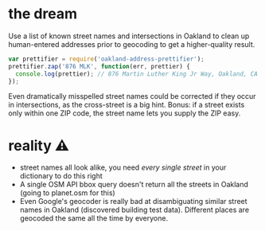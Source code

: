 the dream
=========

Use a list of known street names and intersections in Oakland to clean up human-entered addresses prior to geocoding to get a higher-quality result.

```javascript
var prettifier = require('oakland-address-prettifier');
prettifier.zap('876 MLK', function(err, prettier) {
  console.log(prettier); // 876 Martin Luther King Jr Way, Oakland, CA 94607
});
```

Even dramatically misspelled street names could be corrected if they occur in intersections, as the cross-street is a big hint.
Bonus: if a street exists only within one ZIP code, the street name lets you supply the ZIP easy.

reality :warning:
=========
* street names all look alike, you need *every single street* in your dictionary to do this right
* A single OSM API bbox query doesn't return all the streets in Oakland (going to planet.osm for this)
* Even Google's geocoder is really bad at disambiguating similar street names in Oakland (discovered building test data). Different places are geocoded the same all the time by everyone.
